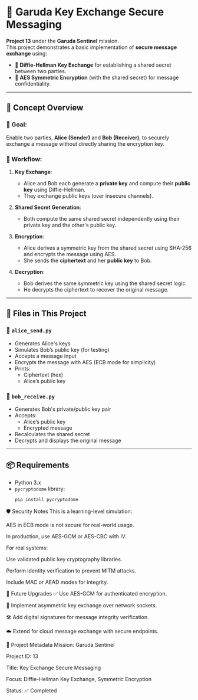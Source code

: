 # 🔐 Garuda Key Exchange Secure Messaging

**Project 13** under the **Garuda Sentinel** mission.  
This project demonstrates a basic implementation of **secure message exchange** using:

- 🔑 **Diffie-Hellman Key Exchange** for establishing a shared secret between two parties.
- 🔐 **AES Symmetric Encryption** (with the shared secret) for message confidentiality.

---

## 🧠 Concept Overview

### 🎯 Goal:
Enable two parties, **Alice (Sender)** and **Bob (Receiver)**, to securely exchange a message without directly sharing the encryption key.

### 🔁 Workflow:

1. **Key Exchange**:
   - Alice and Bob each generate a **private key** and compute their **public key** using Diffie-Hellman.
   - They exchange public keys (over insecure channels).

2. **Shared Secret Generation**:
   - Both compute the same shared secret independently using their private key and the other's public key.

3. **Encryption**:
   - Alice derives a symmetric key from the shared secret using SHA-256 and encrypts the message using AES.
   - She sends the **ciphertext** and her **public key** to Bob.

4. **Decryption**:
   - Bob derives the same symmetric key using the shared secret logic.
   - He decrypts the ciphertext to recover the original message.

---

## 🚀 Files in This Project

### 📁 `alice_send.py`
- Generates Alice's keys
- Simulates Bob’s public key (for testing)
- Accepts a message input
- Encrypts the message with AES (ECB mode for simplicity)
- Prints:
  - Ciphertext (hex)
  - Alice’s public key

### 📁 `bob_receive.py`
- Generates Bob's private/public key pair
- Accepts:
  - Alice’s public key
  - Encrypted message
- Recalculates the shared secret
- Decrypts and displays the original message

---

## 📦 Requirements

- Python 3.x
- `pycryptodome` library:
  ```bash
  pip install pycryptodome
🛡 Security Notes
This is a learning-level simulation:

AES in ECB mode is not secure for real-world usage.

In production, use AES-GCM or AES-CBC with IV.

For real systems:

Use validated public key cryptography libraries.

Perform identity verification to prevent MITM attacks.

Include MAC or AEAD modes for integrity.

🧭 Future Upgrades
✅ Use AES-GCM for authenticated encryption.

🔄 Implement asymmetric key exchange over network sockets.

🛠 Add digital signatures for message integrity verification.

☁️ Extend for cloud message exchange with secure endpoints.

🔖 Project Metadata
Mission: Garuda Sentinel

Project ID: 13

Title: Key Exchange Secure Messaging

Focus: Diffie-Hellman Key Exchange, Symmetric Encryption

Status: ✅ Completed

